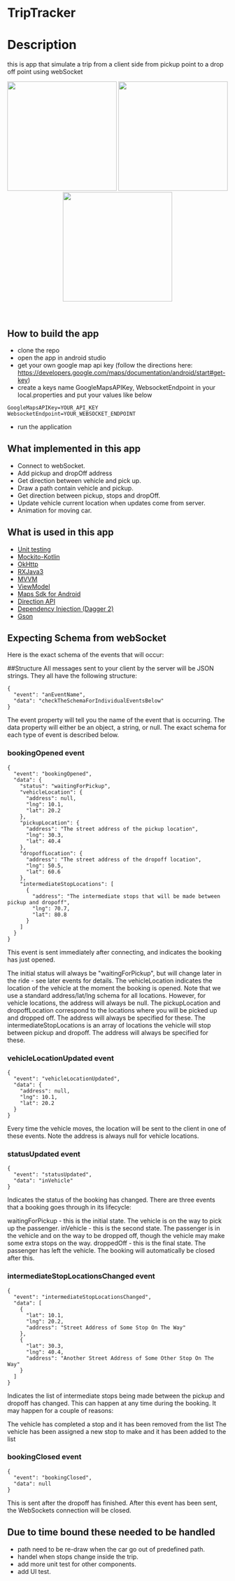 # TripTracker

# Description
 this is app that simulate a trip from a client side from pickup point to a drop off point using webSocket
 
 <p align="center">
  <img src="https://drive.google.com/uc?export=view&id=156_IGlLgIznoUmsVa49e50KvMk9QPoVE" width="250">
  <img src="https://drive.google.com/uc?export=view&id=1wgZAJ6aYYv-6JHjCDG97F8OivmpjOzar" width="250">
  <img src="https://drive.google.com/uc?export=view&id=10y4buByGcvJbscY9NxzyWJs5JCCbk5mv" width="250">
</p>
<br>
 
## How to build the app
- clone the repo
- open the app in android studio
- get your own google map api key
 (follow the directions here: https://developers.google.com/maps/documentation/android/start#get-key)
- create a keys name GoogleMapsAPIKey, WebsocketEndpoint in your local.properties and put your values like below

```
GoogleMapsAPIKey=YOUR_API_KEY
WebsocketEndpoint=YOUR_WEBSOCKET_ENDPOINT
```
- run the application

## What implemented in this app
- Connect to webSocket. 
- Add pickup and dropOff address
- Get direction between vehicle and pick up.
- Draw a path contain vehicle and pickup.
- Get direction between pickup, stops and dropOff.
- Update vehicle current location when updates come from server.
- Animation for moving car.


## What is used in this app
- [Unit testing](https://developer.android.com/training/testing/unit-testing/local-unit-tests)
- [Mockito-Kotlin](https://github.com/mockito/mockito-kotlin)
- [OkHttp](https://square.github.io/okhttp)
- [RXJava3](https://github.com/ReactiveX/RxJava)
- [MVVM](https://developer.android.com/jetpack/docs/guide)
- [ViewModel](https://developer.android.com/topic/libraries/architecture/viewmodel)
- [Maps Sdk for Android](https://developers.google.com/maps/documentation/android-sdk/overview)
- [Direction API](https://developers.google.com/maps/documentation/directions/overview)
- [Dependency Injection (Dagger 2)](https://github.com/google/dagger)
- [Gson](https://github.com/google/gson)



## Expecting Schema from webSocket
Here is the exact schema of the events that will occur:

##Structure
All messages sent to your client by the server will be JSON strings. They all have the following structure:

    {
      "event": "anEventName",
      "data": "checkTheSchemaForIndividualEventsBelow"
    }
    
The event property will tell you the name of the event that is occurring. The data property will either be an object, 
a string, or null. The exact schema for each type of event is described below.

### bookingOpened event
    {
      "event": "bookingOpened",
      "data": {
        "status": "waitingForPickup",
        "vehicleLocation": {
          "address": null,
          "lng": 10.1,
          "lat": 20.2
        },
        "pickupLocation": {
          "address": "The street address of the pickup location",
          "lng": 30.3,
          "lat": 40.4
        },
        "dropoffLocation": {
          "address": "The street address of the dropoff location",
          "lng": 50.5,
          "lat": 60.6
        },
        "intermediateStopLocations": [
          {
            "address": "The intermediate stops that will be made between pickup and dropoff",
            "lng": 70.7,
            "lat": 80.8
          }
        ]
      }
    }
    
This event is sent immediately after connecting, and indicates the booking has just opened.

The initial status will always be "waitingForPickup", but will change later in the ride - see later events for details.
The vehicleLocation indicates the location of the vehicle at the moment the booking is opened. Note that we use a standard address/lat/lng schema for all locations. However, for vehicle locations, the address will always be null.
The pickupLocation and dropoffLocation correspond to the locations where you will be picked up and dropped off. The address will always be specified for these.
The intermediateStopLocations is an array of locations the vehicle will stop between pickup and dropoff. The address will always be specified for these.

### vehicleLocationUpdated event
    {
      "event": "vehicleLocationUpdated",
      "data": {
        "address": null,
        "lng": 10.1,
        "lat": 20.2
      }
    }
    
Every time the vehicle moves, the location will be sent to the client in one of these events. Note the address is always null for vehicle locations.

### statusUpdated event
    {
      "event": "statusUpdated",
      "data": "inVehicle"
    }
    
Indicates the status of the booking has changed. There are three events that a booking goes through in its lifecycle:

waitingForPickup - this is the initial state. The vehicle is on the way to pick up the passenger.
inVehicle - this is the second state. The passenger is in the vehicle and on the way to be dropped off, though the vehicle may make some extra stops on the way.
droppedOff - this is the final state. The passenger has left the vehicle. The booking will automatically be closed after this.

### intermediateStopLocationsChanged event
    {
      "event": "intermediateStopLocationsChanged",
      "data": [
        {
          "lat": 10.1,
          "lng": 20.2,
          "address": "Street Address of Some Stop On The Way"
        },
        {
          "lat": 30.3,
          "lng": 40.4,
          "address": "Another Street Address of Some Other Stop On The Way"
        }
      ]
    }
    
Indicates the list of intermediate stops being made between the pickup and dropoff has changed. This can happen at any time during the booking. It may happen for a couple of reasons:

The vehicle has completed a stop and it has been removed from the list
The vehicle has been assigned a new stop to make and it has been added to the list

### bookingClosed event
    {
      "event": "bookingClosed",
      "data": null
    }
    
This is sent after the dropoff has finished. After this event has been sent, the WebSockets connection will be closed.


## Due to time bound these needed to be handled
- path need to be re-draw when the car go out of predefined path.
- handel when stops change inside the trip. 
- add more unit test for other components.
- add UI test.

